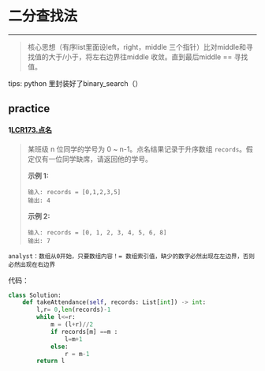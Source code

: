 # 二分查找法

---

> 核心思想（有序list里面设left，right，middle 三个指针）比对middle和寻找值的大于/小于，将左右边界往middle 收敛。直到最后middle == 寻找值。

tips: python 里封装好了binary_search（）



## practice

#### 1[LCR173.点名](https://leetcode.cn/problems/que-shi-de-shu-zi-lcof/)

> 某班级 n 位同学的学号为 0 ~ n-1。点名结果记录于升序数组 `records`。假定仅有一位同学缺席，请返回他的学号。
>
> **示例 1:**
>
> ```
> 输入: records = [0,1,2,3,5]
> 输出: 4
> ```
>
> **示例 2:**
>
> ```
> 输入: records = [0, 1, 2, 3, 4, 5, 6, 8]
> 输出: 7
> ```

` analyst：数组从0开始，只要数组内容！= 数组索引值，缺少的数字必然出现在左边界，否则必然出现在右边界 `

代码：

```python
class Solution:
    def takeAttendance(self, records: List[int]) -> int:
        l,r= 0,len(records)-1
        while l<=r:
            m = (l+r)//2
            if records[m] ==m :
                l=m+1
            else:
                r = m-1
        return l
```

